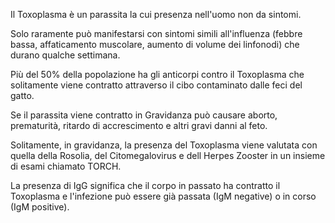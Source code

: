 Il Toxoplasma è un parassita la cui presenza nell'uomo non da sintomi.

Solo raramente può manifestarsi con sintomi simili all'influenza (febbre bassa, affaticamento muscolare, aumento di volume dei linfonodi) che durano
qualche settimana.

Più del 50% della popolazione ha gli anticorpi contro il Toxoplasma che solitamente viene contratto attraverso il cibo contaminato dalle feci del
gatto.

Se il parassita viene contratto in Gravidanza può causare aborto, prematurità, ritardo di accrescimento e altri gravi danni al feto.

Solitamente, in gravidanza, la presenza del Toxoplasma viene valutata con quella della Rosolia, del Citomegalovirus e dell Herpes Zooster in un
insieme di esami chiamato TORCH.

La presenza di IgG significa che il corpo in passato ha contratto il Toxoplasma e l'infezione può essere già passata (IgM negative) o in corso (IgM
positive).
